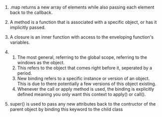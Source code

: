 1. .map returns a new array of elements while also passing each element back to the callback.

2. A method is a function that is associated with a specific object, or has it implicitly passed.

3. A closure is an inner function with access to the enveloping function's variables.

4.   1. The most general, referring to the global scope, referring to the windows as the object.
     2. This refers to the object that comes right before it, seperated by a period.
     3. New binding refers to a specific instance or version of an object. This is due to there potentially a few versions of this object existing.
     4. Whenever the call or apply method is used, the binding is explicitly defined meaning you only want this context to apply() or call().

5. super() is used to pass any new attributes back to the contructor of the parent object by binding this keyword to the child class